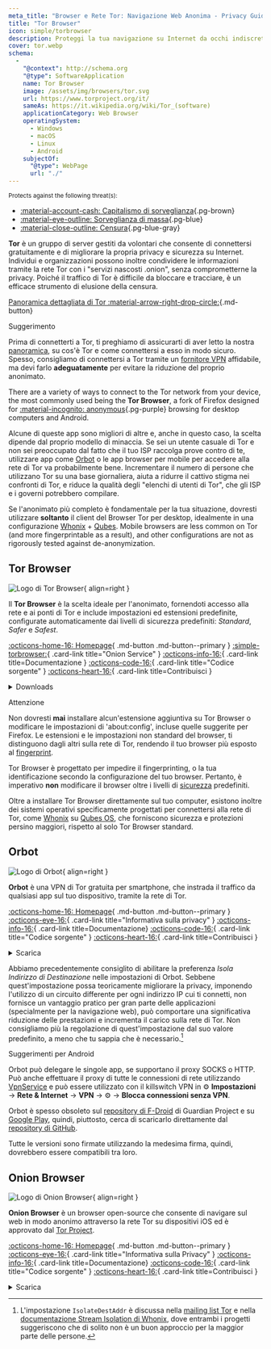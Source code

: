 ```yaml
---
meta_title: "Browser e Rete Tor: Navigazione Web Anonima - Privacy Guides"
title: "Tor Browser"
icon: simple/torbrowser
description: Proteggi la tua navigazione su Internet da occhi indiscreti, utilizzando la rete Tor, una rete sicura che elude la censura.
cover: tor.webp
schema:
  - 
    "@context": http://schema.org
    "@type": SoftwareApplication
    name: Tor Browser
    image: /assets/img/browsers/tor.svg
    url: https://www.torproject.org/it/
    sameAs: https://it.wikipedia.org/wiki/Tor_(software)
    applicationCategory: Web Browser
    operatingSystem:
      - Windows
      - macOS
      - Linux
      - Android
    subjectOf:
      "@type": WebPage
      url: "./"
---
```


<small>Protects against the following threat(s):</small>

- [:material-account-cash: Capitalismo di sorveglianza](basics/common-threats.md#surveillance-as-a-business-model ""){.pg-brown}
- [:material-eye-outline: Sorveglianza di massa](basics/common-threats.md#mass-surveillance-programs ""){.pg-blue}
- [:material-close-outline: Censura](basics/common-threats.md#avoiding-censorship ""){.pg-blue-gray}

**Tor** è un gruppo di server gestiti da volontari che consente di connettersi gratuitamente e di migliorare la propria privacy e sicurezza su Internet. Individui e organizzazioni possono inoltre condividere le informazioni tramite la rete Tor con i "servizi nascosti .onion", senza comprometterne la privacy. Poiché il traffico di Tor è difficile da bloccare e tracciare, è un efficace strumento di elusione della censura.

[Panoramica dettagliata di Tor :material-arrow-right-drop-circle:](advanced/tor-overview.md ""){.md-button}

<div class="admonition tip" markdown>
<p class="admonition-title">Suggerimento</p>

Prima di connetterti a Tor, ti preghiamo di assicurarti di aver letto la nostra [panoramica](advanced/tor-overview.md), su cos'è Tor e come connettersi a esso in modo sicuro. Spesso, consigliamo di connettersi a Tor tramite un [fornitore VPN](vpn.md) affidabile, ma devi farlo **adeguatamente** per evitare la riduzione del proprio anonimato.

</div>

There are a variety of ways to connect to the Tor network from your device, the most commonly used being the **Tor Browser**, a fork of Firefox designed for [:material-incognito: anonymous](basics/common-threats.md#anonymity-vs-privacy ""){.pg-purple} browsing for desktop computers and Android.

Alcune di queste app sono migliori di altre e, anche in questo caso, la scelta dipende dal proprio modello di minaccia. Se sei un utente casuale di Tor e non sei preoccupato dal fatto che il tuo ISP raccolga prove contro di te, utilizzare app come [Orbot](#orbot) o le app browser per mobile per accedere alla rete di Tor va probabilmente bene. Incrementare il numero di persone che utilizzano Tor su una base giornaliera, aiuta a ridurre il cattivo stigma nei confronti di Tor, e riduce la qualità degli "elenchi di utenti di Tor", che gli ISP e i governi potrebbero compilare.

Se l'anonimato più completo è fondamentale per la tua situazione, dovresti utilizzare **soltanto** il client del Browser Tor per desktop, idealmente in una configurazione [Whonix](desktop.md#whonix) + [Qubes](desktop.md#qubes-os). Mobile browsers are less common on Tor (and more fingerprintable as a result), and other configurations are not as rigorously tested against de-anonymization.

## Tor Browser

<div class="admonition recommendation" markdown>

![Logo di Tor Browser](assets/img/browsers/tor.svg){ align=right }

Il **Tor Browser** è la scelta ideale per l'anonimato, fornendoti accesso alla rete e ai ponti di Tor e include impostazioni ed estensioni predefinite, configurate automaticamente dai livelli di sicurezza predefiniti: *Standard*, *Safer* e *Safest*.

[:octicons-home-16: Homepage](https://torproject.org/it){ .md-button .md-button--primary }
[:simple-torbrowser:](http://2gzyxa5ihm7nsggfxnu52rck2vv4rvmdlkiu3zzui5du4xyclen53wid.onion){ .card-link title="Onion Service" }
[:octicons-info-16:](https://tb-manual.torproject.org){ .card-link title=Documentazione }
[:octicons-code-16:](https://gitlab.torproject.org/tpo/applications/tor-browser){ .card-link title="Codice sorgente" }
[:octicons-heart-16:](https://donate.torproject.org){ .card-link title=Contribuisci }

<details class="downloads" markdown>
<summary>Downloads</summary>

- [:simple-googleplay: Google Play](https://play.google.com/store/apps/details?id=org.torproject.torbrowser)
- [:simple-android: Android](https://torproject.org/download/#android)
- [:fontawesome-brands-windows: Windows](https://torproject.org/download)
- [:simple-apple: macOS](https://torproject.org/download)
- [:simple-linux: Linux](https://torproject.org/download)

</details>

</div>

<div class="admonition danger" markdown>
<p class="admonition-title">Attenzione</p>

Non dovresti **mai** installare alcun'estensione aggiuntiva su Tor Browser o modificare le impostazioni di 'about:config', incluse quelle suggerite per Firefox. Le estensioni e le impostazioni non standard del browser, ti distinguono dagli altri sulla rete di Tor, rendendo il tuo browser più esposto al [fingerprint](https://support.torproject.org/it/glossary/browser-fingerprinting/).

</div>

Tor Browser è progettato per impedire il fingerprinting, o la tua identificazione secondo la configurazione del tuo browser. Pertanto, è imperativo **non** modificare il browser oltre i livelli di [sicurezza](https://tb-manual.torproject.org/security-settings) predefiniti.

Oltre a installare Tor Browser direttamente sul tuo computer, esistono inoltre dei sistemi operativi specificamente progettati per connettersi alla rete di Tor, come [Whonix](desktop.md#whonix) su [Qubes OS](desktop.md#qubes-os), che forniscono sicurezza e protezioni persino maggiori, rispetto al solo Tor Browser standard.

## Orbot

<div class="admonition recommendation" markdown>

![Logo di Orbot](assets/img/self-contained-networks/orbot.svg){ align=right }

**Orbot** è una VPN di Tor gratuita per smartphone, che instrada il traffico da qualsiasi app sul tuo dispositivo, tramite la rete di Tor.

[:octicons-home-16: Homepage](https://orbot.app){ .md-button .md-button--primary }
[:octicons-eye-16:](https://orbot.app/privacy-policy){ .card-link title="Informativa sulla privacy" }
[:octicons-info-16:](https://orbot.app/faqs){ .card-link title=Documentazione}
[:octicons-code-16:](https://orbot.app/code){ .card-link title="Codice sorgente" }
[:octicons-heart-16:](https://orbot.app/donate){ .card-link title=Contribuisci }

<details class="downloads" markdown>
<summary>Scarica</summary>

- [:simple-googleplay: Google Play](https://play.google.com/store/apps/details?id=org.torproject.android)
- [:simple-appstore: App Store](https://apps.apple.com/app/id1609461599)
- [:simple-github: GitHub](https://github.com/guardianproject/orbot/releases)

</details>

</div>

Abbiamo precedentemente consiglito di abilitare la preferenza *Isola Indirizzo di Destinazione* nelle impostazioni di Orbot. Sebbene quest'impostazione possa teoricamente migliorare la privacy, imponendo l'utilizzo di un circuito differente per ogni indirizzo IP cui ti connetti, non fornisce un vantaggio pratico per gran parte delle applicazioni (specialmente per la navigazione web), può comportare una significativa riduzione delle prestazioni e incrementa il carico sulla rete di Tor. Non consigliamo più la regolazione di quest'impostazione dal suo valore predefinito, a meno che tu sappia che è necessario.[^1]

<div class="admonition tip" markdown>
<p class="admonition-title">Suggerimenti per Android</p>

Orbot può delegare le singole app, se supportano il proxy SOCKS o HTTP. Può anche effettuare il proxy di tutte le connessioni di rete utilizzando [VpnService](https://developer.android.com/reference/android/net/VpnService) e può essere utilizzato con il killswitch VPN in :gear: **Impostazioni** → **Rete & Internet** → **VPN** → :gear: → **Blocca connessioni senza VPN**.

Orbot è spesso obsoleto sul [repository di F-Droid](https://guardianproject.info/fdroid) di Guardian Project e su [Google Play](https://play.google.com/store/apps/details?id=org.torproject.android), quindi, piuttosto, cerca di scaricarlo direttamente dal [repository di GitHub](https://github.com/guardianproject/orbot/releases).

Tutte le versioni sono firmate utilizzando la medesima firma, quindi, dovrebbero essere compatibili tra loro.

</div>

## Onion Browser

<div class="admonition recommendation" markdown>

![Logo di Onion Browser](assets/img/self-contained-networks/onion_browser.svg){ align=right }

**Onion Browser** è un browser open-source che consente di navigare sul web in modo anonimo attraverso la rete Tor su dispositivi iOS ed è approvato dal [Tor Project](https://support.torproject.org/glossary/onion-browser).

[:octicons-home-16: Homepage](https://onionbrowser.com){ .md-button .md-button--primary }
[:octicons-eye-16:](https://onionbrowser.com/privacy-policy){ .card-link title="Informativa sulla Privacy" }
[:octicons-info-16:](https://onionbrowser.com/faqs){ .card-link title=Documentazione}
[:octicons-code-16:](https://github.com/OnionBrowser/OnionBrowser){ .card-link title="Codice sorgente" }
[:octicons-heart-16:](https://onionbrowser.com/donate){ .card-link title=Contribuisci }

<details class="downloads" markdown>
<summary>Scarica</summary>

- [:simple-appstore: App Store](https://apps.apple.com/app/id519296448)

</details>

</div>

[^1]: L'impostazione `IsolateDestAddr` è discussa nella [mailing list Tor](https://lists.torproject.org/pipermail/tor-talk/2012-May/024403.html) e nella [documentazione Stream Isolation di Whonix](https://whonix.org/wiki/Stream_Isolation), dove entrambi i progetti suggeriscono che di solito non è un buon approccio per la maggior parte delle persone.
